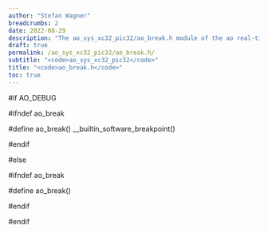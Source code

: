 ```yaml
---
author: "Stefan Wagner"
breadcrumbs: 2
date: 2022-08-29
description: "The ao_sys_xc32_pic32/ao_break.h module of the ao real-time operating system."
draft: true
permalink: /ao_sys_xc32_pic32/ao_break.h/ 
subtitle: "<code>ao_sys_xc32_pic32</code>"
title: "<code>ao_break.h</code>"
toc: true
---
```


#if     AO_DEBUG

#ifndef ao_break

#define ao_break()  __builtin_software_breakpoint()

#endif

#else

#ifndef ao_break

#define ao_break()

#endif

#endif

